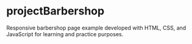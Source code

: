 # projectBarbershop
 Responsive barbershop page example developed with HTML, CSS, and JavaScript for learning and practice purposes.
